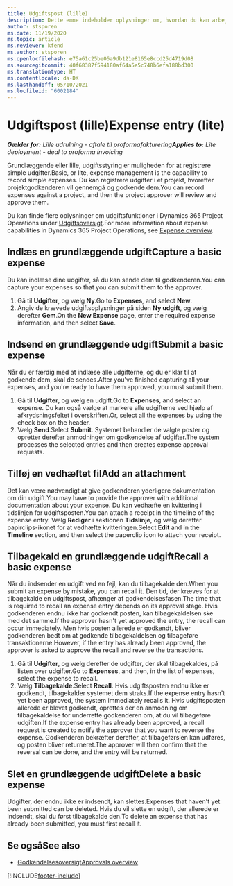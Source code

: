 ```yaml
---
title: Udgiftspost (lille)
description: Dette emne indeholder oplysninger om, hvordan du kan arbejde med udgiftsposter i en lille udrulning.
author: stsporen
ms.date: 11/19/2020
ms.topic: article
ms.reviewer: kfend
ms.author: stsporen
ms.openlocfilehash: e75a61c25be06a9db121e8165e8ccd25d4719d08
ms.sourcegitcommit: 40f68387f594180af64a5e5c748b6efa188bd300
ms.translationtype: HT
ms.contentlocale: da-DK
ms.lasthandoff: 05/10/2021
ms.locfileid: "6002184"
---
```

# <a name="expense-entry-lite"></a><span data-ttu-id="7f904-103">Udgiftspost (lille)</span><span class="sxs-lookup"><span data-stu-id="7f904-103">Expense entry (lite)</span></span>

<span data-ttu-id="7f904-104">_**Gælder for:** Lille udrulning - aftale til proformafakturering_</span><span class="sxs-lookup"><span data-stu-id="7f904-104">_**Applies to:** Lite deployment - deal to proforma invoicing_</span></span>

<span data-ttu-id="7f904-105">Grundlæggende eller lille, udgiftsstyring er muligheden for at registrere simple udgifter.</span><span class="sxs-lookup"><span data-stu-id="7f904-105">Basic, or lite, expense management is the capability to record simple expenses.</span></span> <span data-ttu-id="7f904-106">Du kan registrere udgifter i et projekt, hvorefter projektgodkenderen vil gennemgå og godkende dem.</span><span class="sxs-lookup"><span data-stu-id="7f904-106">You can record expenses against a project, and then the project approver will review and approve them.</span></span>

<span data-ttu-id="7f904-107">Du kan finde flere oplysninger om udgiftsfunktioner i Dynamics 365 Project Operations under [Udgiftsoversigt](expense-overview.md).</span><span class="sxs-lookup"><span data-stu-id="7f904-107">For more information about expense capabilities in Dynamics 365 Project Operations, see [Expense overview](expense-overview.md).</span></span>

## <a name="capture-a-basic-expense"></a><span data-ttu-id="7f904-108">Indlæs en grundlæggende udgift</span><span class="sxs-lookup"><span data-stu-id="7f904-108">Capture a basic expense</span></span>

<span data-ttu-id="7f904-109">Du kan indlæse dine udgifter, så du kan sende dem til godkenderen.</span><span class="sxs-lookup"><span data-stu-id="7f904-109">You can capture your expenses so that you can submit them to the approver.</span></span>

1. <span data-ttu-id="7f904-110">Gå til **Udgifter**, og vælg **Ny**.</span><span class="sxs-lookup"><span data-stu-id="7f904-110">Go to **Expenses**, and select **New**.</span></span>
2. <span data-ttu-id="7f904-111">Angiv de krævede udgiftsoplysninger på siden **Ny udgift**, og vælg derefter **Gem**.</span><span class="sxs-lookup"><span data-stu-id="7f904-111">On the **New Expense** page, enter the required expense information, and then select **Save**.</span></span>

## <a name="submit-a-basic-expense"></a><span data-ttu-id="7f904-112">Indsend en grundlæggende udgift</span><span class="sxs-lookup"><span data-stu-id="7f904-112">Submit a basic expense</span></span>

<span data-ttu-id="7f904-113">Når du er færdig med at indlæse alle udgifterne, og du er klar til at godkende dem, skal de sendes.</span><span class="sxs-lookup"><span data-stu-id="7f904-113">After you've finished capturing all your expenses, and you're ready to have them approved, you must submit them.</span></span>

1. <span data-ttu-id="7f904-114">Gå til **Udgifter**, og vælg en udgift.</span><span class="sxs-lookup"><span data-stu-id="7f904-114">Go to **Expenses**, and select an expense.</span></span> <span data-ttu-id="7f904-115">Du kan også vælge at markere alle udgifterne ved hjælp af afkrydsningsfeltet i overskriften.</span><span class="sxs-lookup"><span data-stu-id="7f904-115">Or, select all the expenses by using the check box on the header.</span></span>
2. <span data-ttu-id="7f904-116">Vælg **Send**.</span><span class="sxs-lookup"><span data-stu-id="7f904-116">Select **Submit**.</span></span> <span data-ttu-id="7f904-117">Systemet behandler de valgte poster og opretter derefter anmodninger om godkendelse af udgifter.</span><span class="sxs-lookup"><span data-stu-id="7f904-117">The system processes the selected entries and then creates expense approval requests.</span></span>

## <a name="add-an-attachment"></a><span data-ttu-id="7f904-118">Tilføj en vedhæftet fil</span><span class="sxs-lookup"><span data-stu-id="7f904-118">Add an attachment</span></span>

<span data-ttu-id="7f904-119">Det kan være nødvendigt at give godkenderen yderligere dokumentation om din udgift.</span><span class="sxs-lookup"><span data-stu-id="7f904-119">You may have to provide the approver with additional documentation about your expense.</span></span> <span data-ttu-id="7f904-120">Du kan vedhæfte en kvittering i tidslinjen for udgiftsposten.</span><span class="sxs-lookup"><span data-stu-id="7f904-120">You can attach a receipt in the timeline of the expense entry.</span></span> <span data-ttu-id="7f904-121">Vælg **Rediger** i sektionen **Tidslinje**, og vælg derefter papirclips-ikonet for at vedhæfte kvitteringen.</span><span class="sxs-lookup"><span data-stu-id="7f904-121">Select **Edit** and in the **Timeline** section, and then select the paperclip icon to attach your receipt.</span></span>

## <a name="recall-a-basic-expense"></a><span data-ttu-id="7f904-122">Tilbagekald en grundlæggende udgift</span><span class="sxs-lookup"><span data-stu-id="7f904-122">Recall a basic expense</span></span>

<span data-ttu-id="7f904-123">Når du indsender en udgift ved en fejl, kan du tilbagekalde den.</span><span class="sxs-lookup"><span data-stu-id="7f904-123">When you submit an expense by mistake, you can recall it.</span></span> <span data-ttu-id="7f904-124">Den tid, der kræves for at tilbagekalde en udgiftspost, afhænger af godkendelsesfasen.</span><span class="sxs-lookup"><span data-stu-id="7f904-124">The time that is required to recall an expense entry depends on its approval stage.</span></span>  <span data-ttu-id="7f904-125">Hvis godkenderen endnu ikke har godkendt posten, kan tilbagekaldelsen ske med det samme.</span><span class="sxs-lookup"><span data-stu-id="7f904-125">If the approver hasn't yet approved the entry, the recall can occur immediately.</span></span> <span data-ttu-id="7f904-126">Men hvis posten allerede er godkendt, bliver godkenderen bedt om at godkende tilbagekaldelsen og tilbageføre transaktionerne.</span><span class="sxs-lookup"><span data-stu-id="7f904-126">However, if the entry has already been approved, the approver is asked to approve the recall and reverse the transactions.</span></span>

1. <span data-ttu-id="7f904-127">Gå til **Udgifter**, og vælg derefter de udgifter, der skal tilbagekaldes, på listen over udgifter.</span><span class="sxs-lookup"><span data-stu-id="7f904-127">Go to **Expenses**, and then, in the list of expenses, select the expense to recall.</span></span>
2. <span data-ttu-id="7f904-128">Vælg **Tilbagekalde**.</span><span class="sxs-lookup"><span data-stu-id="7f904-128">Select **Recall**.</span></span> <span data-ttu-id="7f904-129">Hvis udgiftsposten endnu ikke er godkendt, tilbagekalder systemet dem straks.</span><span class="sxs-lookup"><span data-stu-id="7f904-129">If the expense entry hasn't yet been approved, the system immediately recalls it.</span></span> <span data-ttu-id="7f904-130">Hvis udgiftsposten allerede er blevet godkendt, oprettes der en anmodning om tilbagekaldelse for underrette godkenderen om, at du vil tilbageføre udgiften.</span><span class="sxs-lookup"><span data-stu-id="7f904-130">If the expense entry has already been approved, a recall request is created to notify the approver that you want to reverse the expense.</span></span> <span data-ttu-id="7f904-131">Godkenderen bekræfter derefter, at tilbageførslen kan udføres, og posten bliver returneret.</span><span class="sxs-lookup"><span data-stu-id="7f904-131">The approver will then confirm that the reversal can be done, and the entry will be returned.</span></span>

## <a name="delete-a-basic-expense"></a><span data-ttu-id="7f904-132">Slet en grundlæggende udgift</span><span class="sxs-lookup"><span data-stu-id="7f904-132">Delete a basic expense</span></span>

<span data-ttu-id="7f904-133">Udgifter, der endnu ikke er indsendt, kan slettes.</span><span class="sxs-lookup"><span data-stu-id="7f904-133">Expenses that haven't yet been submitted can be deleted.</span></span> <span data-ttu-id="7f904-134">Hvis du vil slette en udgift, der allerede er indsendt, skal du først tilbagekalde den.</span><span class="sxs-lookup"><span data-stu-id="7f904-134">To delete an expense that has already been submitted, you must first recall it.</span></span>

## <a name="see-also"></a><span data-ttu-id="7f904-135">Se også</span><span class="sxs-lookup"><span data-stu-id="7f904-135">See also</span></span>

- [<span data-ttu-id="7f904-136">Godkendelsesoversigt</span><span class="sxs-lookup"><span data-stu-id="7f904-136">Approvals overview</span></span>](../approvals/approvals-overview.md)


[!INCLUDE[footer-include](../includes/footer-banner.md)]